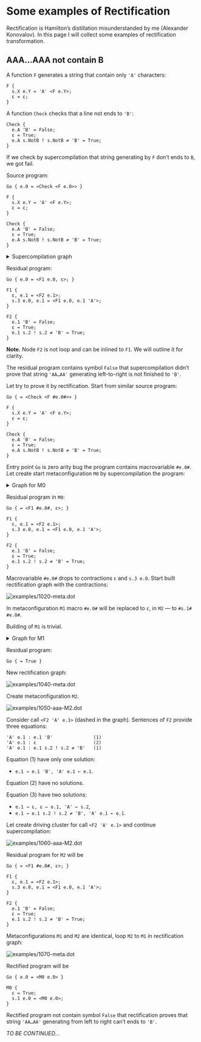 Some examples of Rectification
==============================

Rectification is Hamilton’s distillation misunderstanded
by me (Alexander Konovalov). In this page I will collect some examples
of rectification transformation.

AAA…AAA not contain B
---------------------

A function `F` generates a string that contain only `'A'` characters:

    F {
      s.X e.Y = 'A' <F e.Y>;
      ε = ε;
    }

A function `Check` checks that a line not ends to `'B'`:

    Check {
      e.A 'B' = False;
      ε = True;
      e.A s.NotB ! s.NotB ≠ 'B' = True;
    }

If we check by supercompilation that string generating by `F` don’t ends
to `B`, we got fail.

Source program:

    Go { e.0 = <Check <F e.0>> }

    F {
      s.X e.Y = 'A' <F e.Y>;
      ε = ε;
    }

    Check {
      e.A 'B' = False;
      ε = True;
      e.A s.NotB ! s.NotB ≠ 'B' = True;
    }

<details>
  <summary>Supercompilation graph</summary>
  <img src="examples/1000-aaa-super.png" alt="examples/1000-aaa-super.dot"/>
</details>

Residual program:

    Go { e.0 = <F1 e.0, ε>; }

    F1 {
      ε, e.1 = <F2 e.1>;
      s.3 e.0, e.1 = <F1 e.0, e.1 'A'>;
    }

    F2 {
      e.1 'B' = False;
      ε = True;
      e.1 s.2 ! s.2 ≠ 'B' = True;
    }

**Note.** Node `F2` is not loop and can be inlined to `F1`. We will outline
it for clarity.

The residual program contains symbol `False` that supercompilation didn’t
prove that string `'AA…AA'` generating left-to-right is not finished to `'B'`.


Let try to prove it by rectification. Start from similar source program:

    Go { = <Check <F #e.0#>> }

    F {
      s.X e.Y = 'A' <F e.Y>;
      ε = ε;
    }

    Check {
      e.A 'B' = False;
      ε = True;
      e.A s.NotB ! s.NotB ≠ 'B' = True;
    }

Entry point `Go` is zero arity bug the program contains macrovariable
`#e.0#`. Let create start metaconfiguration `M0` by supercompilation
the program:

<details>
  <summary>Graph for M0</summary>
  <img src="examples/1010-aaa-M0.png" alt="examples/1010-aaa-M0.dot"/>
</details>

Residual program in `M0`:

    Go { = <F1 #e.0#, ε>; }

    F1 {
      ε, e.1 = <F2 e.1>;
      s.3 e.0, e.1 = <F1 e.0, e.1 'A'>;
    }

    F2 {
      e.1 'B' = False;
      ε = True;
      e.1 s.2 ! s.2 ≠ 'B' = True;
    }

Macrovariable `#e.0#` drops to contractions `ε` and `s.3 e.0`. Start
built rectification graph with the contractions:

![examples/1020-meta.dot](examples/1020-meta.png)

In metaconfiguration `M1` macro `#e.0#` will be replaced to `ε`,
in `M2` — to `#s.1# #e.0#`.

Building of `M1` is trivial.

<details>
  <summary>Graph for M1</summary>
  <img src="examples/1030-aaa-M1.png" alt="examples/1030-aaa-M1.dot"/>
</details>

Residual program:

    Go { = True }

New rectification graph:

![examples/1040-meta.dot](examples/1040-meta.png)

Create metaconfiguration `M2`.

![examples/1050-aaa-M2.dot](examples/1050-aaa-M2.png)

Consider call `<F2 'A' e.1>` (dashed in the graph). Sentences of `F2`
provide three equations:

    'A' e.1 : e.1 'B'               (1)
    'A' e.1 : ε                     (2)
    'A' e.1 : e.1 s.2 ! s.2 ≠ 'B'   (1)

Equation (1) have only one solution:

* `e.1 → e.1 'B', 'A' e.1 ← e.1`.

Equation (2) have no solutions.

Equation (3) have two solutions:

* `e.1 → ε, ε ← e.1, 'A' ← s.2`,
* `e.1 → e.1 s.2 ! s.2 ≠ 'B', 'A' e.1 ← e.1`.

Let create driving cluster for call `<F2 'A' e.1>` and continue
supercompilation:

![examples/1060-aaa-M2.dot](examples/1060-aaa-M2.png)

Residual program for `M2` will be

    Go { = <F1 #e.0#, ε>; }

    F1 {
      ε, e.1 = <F2 e.1>;
      s.3 e.0, e.1 = <F1 e.0, e.1 'A'>;
    }

    F2 {
      e.1 'B' = False;
      ε = True;
      e.1 s.2 ! s.2 ≠ 'B' = True;
    }

Metaconfigurations `M1` and `M2` are identical, loop `M2` to `M1`
in rectification graph:

![examples/1070-meta.dot](examples/1070-meta.png)

Rectified program will be

    Go { e.0 = <M0 e.0> }

    M0 {
      ε = True;
      s.1 e.0 = <M0 e.0>;
    }

Rectified program not contain symbol `False` that rectification proves
that string `'AA…AA'` generating from left to right can’t ends to `'B'`.


_TO BE CONTINUED…_
